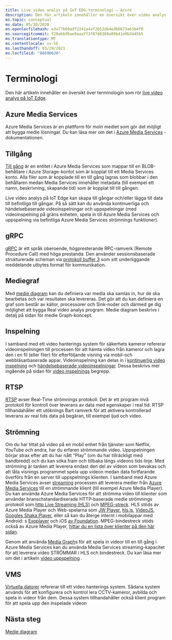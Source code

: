 ```yaml
---
title: Live video analys på IoT EDG-terminologi – Azure
description: Den här artikeln innehåller en översikt över video analys på IoT Edge terminologi.
ms.topic: conceptual
ms.date: 05/30/2020
ms.openlocfilehash: e3a77b69adf2241a4af2652db4edb6673a63b4f0
ms.sourcegitcommit: f28ebb95ae9aaaff3f87d8388a09b41e0b3445b5
ms.translationtype: MT
ms.contentlocale: sv-SE
ms.lasthandoff: 03/29/2021
ms.locfileid: "88690620"
---
```

# <a name="terminology"></a>Terminologi

Den här artikeln innehåller en översikt över terminologin som rör [live video analys på IoT Edge](overview.md).

## <a name="azure-media-services"></a>Azure Media Services

Azure Media Services är en plattform för moln mediet som gör det möjligt att bygga medie lösningar. Du kan läsa mer om det i [Azure Media Services](../latest/media-services-overview.md) -dokumentationen.

## <a name="asset"></a>Tillgång

[Till gång](../latest/assets-concept.md) är en entitet i Azure Media Services som mappar till en BLOB-behållare i Azure Storage-kontot som är kopplat till ett Media Services konto. Alla filer som är kopplade till en till gång lagras som blobbar i den behållaren medan Media Services innehåller metadata (till exempel ett namn, beskrivning, skapande tid) som är kopplat till till gången.

Live video analys på IoT Edge kan skapa till gångar och/eller lägga till data till befintliga till gångar. På så sätt kan du använda kontinuerliga och händelsebaserade videoinspelningar och uppspelningar (med videoinspelning på gräns enheten, spela in till Azure Media Services och uppspelning via befintliga Azure Media Services strömnings funktioner).

## <a name="grpc"></a>gRPC

[gRPC](https://grpc.io/docs/guides/) är ett språk oberoende, högpresterande RPC-ramverk (Remote Procedure Call) med höga prestanda. Den använder sessionsbaserade strukturerade scheman via [protokoll buffer 3](https://developers.google.com/protocol-buffers/docs/proto3) som sitt underliggande meddelande utbytes format för kommunikation.

## <a name="media-graph"></a>Mediegraf

Med [medie diagram](media-graph-concept.md) kan du definiera var media ska samlas in, hur de ska bearbetas och var resultaten ska levereras. Det gör att du kan definiera en graf som består av källor, processorer och Sink-noder och därmed ge dig möjlighet att bygga Real video analys program. Medie diagram beskrivs i detalj på sidan för medie Graph-koncept.

## <a name="recording"></a>Inspelning

I samband med ett video hanterings system för säkerhets kameror refererar videoinspelningen till processen för att hämta video från kameror och lagra den i en fil (eller filer) för efterföljande visning via mobil-och webbläsarbaserade appar. Videoinspelning kan delas in i [kontinuerlig video inspelning](continuous-video-recording-concept.md) och [händelsebaserade videoinspelningar](event-based-video-recording-concept.md). Dessa beskrivs mer ingående på sidan för [video inspelnings](video-recording-concept.md) begrepp.

## <a name="rtsp"></a>RTSP

[RTSP](https://tools.ietf.org/html/rfc2326) avser Real-Time strömnings protokoll. Det är ett program nivå protokoll för kontroll över leverans av data med egenskaper i real tid. RTSP tillhandahåller ett utöknings Bart ramverk för att aktivera kontrollerad leverans av real tids data på begäran, till exempel ljud och video. 

## <a name="streaming"></a>Strömning

Om du har tittat på video på en mobil enhet från tjänster som Netflix, YouTube och andra, har du erfaren strömmande video. Uppspelningen börjar strax efter att du har nått "Play" (om du har tillräckligt med bandbredd) och du kan söka fram och tillbaka längs videons tids linje. Med strömning är tanken att leverera endast den del av videon som bevakas och att låta visnings programmet spela upp videon medan data fortfarande överförs från en server till uppspelnings klienten. I samband med Azure Media Services avser [streaming](https://en.wikipedia.org/wiki/Streaming_media) processen att leverera medier från [Azure Media Services](../azure-media-player/azure-media-player-overview.md) till en strömmande klient (till exempel Azure Media Player). Du kan använda Azure Media Services för att strömma video till klienter som använder branschstandardiserade HTTP-baserade medie strömnings protokoll som [http Live Streaming (HLS)](https://developer.apple.com/streaming/) och [MPEG-streck](https://dashif.org/about/). HLS stöds av Azure Media Player och Web-spelarna som [JW Player](https://www.jwplayer.com/), [hls.js](https://github.com/video-dev/hls.js/), [VideoJS](https://videojs.com/), [Googles Shaka Player](https://github.com/google/shaka-player), eller så kan du återge internt i mobilappar med Android: s [Exoplayer](https://github.com/google/ExoPlayer) och iOS [av Foundation](https://developer.apple.com/av-foundation/). MPEG-bindestreck stöds också av Azure Media Player, [hittar du en lista över klienter på den här sidan](https://dashif.org/clients/). 

Genom att använda [Media Graph](#media-graph)s för att spela in videor till en till gång i Azure Media Services kan du använda Media Services streaming-kapacitet för att leverera video STRÖMMAR i HLS och bindestreck. Du kan läsa mer om det i artikeln [video uppspelning](video-playback-concept.md) .

## <a name="vms"></a>VMS

[Virtuella datorer](https://en.wikipedia.org/wiki/Video_management_system) refererar till ett video hanterings system. Sådana system används för att konfigurera och kontrol lera CCTV-kameror, avbilda och spela in videor från dem. Dessa system tillhandahåller också klient program för att spela upp den inspelade videon

## <a name="next-steps"></a>Nästa steg

[Medie diagram](media-graph-concept.md)
